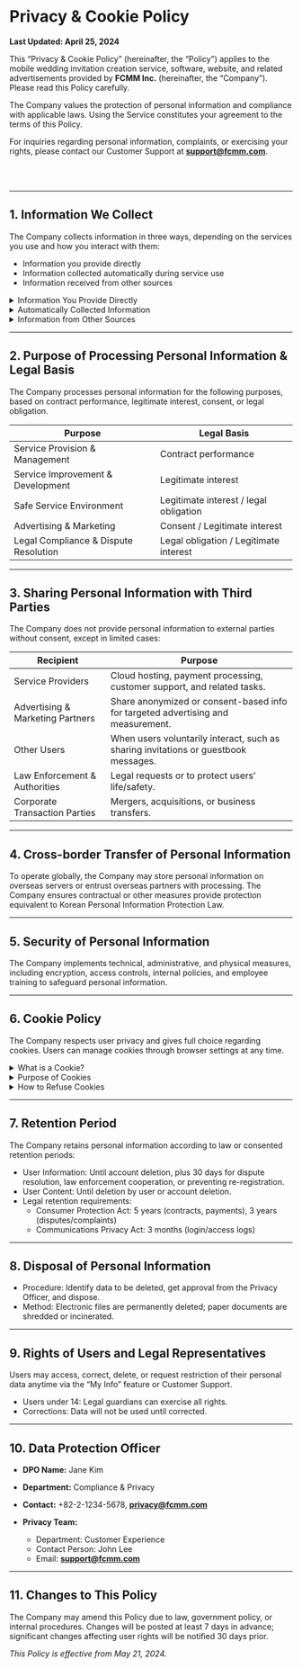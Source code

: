 # Privacy & Cookie Policy

**Last Updated: April 25, 2024**

This “Privacy & Cookie Policy” (hereinafter, the “Policy”) applies to the mobile wedding invitation creation service, software, website, and related advertisements provided by **FCMM Inc.** (hereinafter, the “Company”). Please read this Policy carefully.

The Company values the protection of personal information and compliance with applicable laws. Using the Service constitutes your agreement to the terms of this Policy.

For inquiries regarding personal information, complaints, or exercising your rights, please contact our Customer Support at **support@fcmm.com**.

<br><br>

---

## 1. Information We Collect

The Company collects information in three ways, depending on the services you use and how you interact with them:

- Information you provide directly
- Information collected automatically during service use
- Information received from other sources

<details>
<summary>Information You Provide Directly</summary>

This includes information you provide when signing up for the service, creating an account, or contacting customer support.

| Category              | Description                                                                                                               |
| -------------------- | ------------------------------------------------------------------------------------------------------------------------- |
| User Information      | Name, email, password, contact info, profile picture, occupation, and other data needed for account management. Payment info may be included for paid services. |
| User Content          | Files, photos, videos, text, guestbook messages, comments, and related metadata uploaded for creating mobile wedding invitations. |
| Contact Information   | Email addresses or other contact info of people you share invitations with.                                               |
| Communication Info    | Customer support inquiries, survey responses, or contact info provided when participating in events.                     |

</details>

<details>
<summary>Automatically Collected Information</summary>

| Source              | Description                                                                                                 |
| ------------------ | ----------------------------------------------------------------------------------------------------------- |
| Technical Info      | Device model, OS, IP address, system language, unique identifiers, and network info. Approximate location (country, city) can be inferred from IP. |
| Cookie Info         | Cookies and similar technologies used for service operation, security, preferences, and marketing. See **Cookie Policy** below for details. |
| Usage Info          | Service access times, feature usage, and interactions with other users.                                     |
| Estimated Info      | Statistically inferred age, interests, etc., based on collected data (non-identifiable).                   |
| Payment & Purchase  | Items purchased, transaction IDs, and prices when using paid services.                                      |

</details>

<details>
<summary>Information from Other Sources</summary>

| Source                     | Description                                                                                             |
| -------------------------- | ------------------------------------------------------------------------------------------------------- |
| Partner Companies           | May provide inferred information about your interests or preferences for advertising or marketing purposes. |
| Payment Processors          | Transaction confirmation and other payment-related information.                                        |
| Technical & Security Partners | Provide technical information, including IP-based location, to support operations and security.        |
| Third-party Platforms       | When using social login (e.g., Kakao, Google), we may receive your ID, email, and profile info.        |
| Other Users & Authorities  | Information about you may be provided through user-posted content, legal requests, or reports of rights infringement. |
| Corporate Transactions      | Personal information may be transferred in connection with company mergers, acquisitions, or restructuring. |

</details>

---

## 2. Purpose of Processing Personal Information & Legal Basis

The Company processes personal information for the following purposes, based on contract performance, legitimate interest, consent, or legal obligation.

| Purpose                              | Legal Basis                      |
| ----------------------------------- | -------------------------------- |
| Service Provision & Management       | Contract performance             |
| Service Improvement & Development   | Legitimate interest              |
| Safe Service Environment             | Legitimate interest / legal obligation |
| Advertising & Marketing              | Consent / Legitimate interest    |
| Legal Compliance & Dispute Resolution | Legal obligation / Legitimate interest |

---

## 3. Sharing Personal Information with Third Parties

The Company does not provide personal information to external parties without consent, except in limited cases:

| Recipient                  | Purpose                                                                 |
| -------------------------- | ----------------------------------------------------------------------- |
| Service Providers          | Cloud hosting, payment processing, customer support, and related tasks. |
| Advertising & Marketing Partners | Share anonymized or consent-based info for targeted advertising and measurement. |
| Other Users                | When users voluntarily interact, such as sharing invitations or guestbook messages. |
| Law Enforcement & Authorities | Legal requests or to protect users’ life/safety.                        |
| Corporate Transaction Parties | Mergers, acquisitions, or business transfers.                          |

---

## 4. Cross-border Transfer of Personal Information

To operate globally, the Company may store personal information on overseas servers or entrust overseas partners with processing. The Company ensures contractual or other measures provide protection equivalent to Korean Personal Information Protection Law.

---

## 5. Security of Personal Information

The Company implements technical, administrative, and physical measures, including encryption, access controls, internal policies, and employee training to safeguard personal information.

---

## 6. Cookie Policy

The Company respects user privacy and gives full choice regarding cookies. Users can manage cookies through browser settings at any time.

<details>
<summary>What is a Cookie?</summary>

A cookie is a small text file stored on your device by a website. It helps remember your actions or preferences (e.g., login info, language) to improve convenience on future visits.

</details>

<details>
<summary>Purpose of Cookies</summary>

| Type                   | Description                                                                                       |
| ---------------------- | ------------------------------------------------------------------------------------------------- |
| Essential Cookies      | Required for core service functions (e.g., login, secure access). Disabling may limit service usage. |
| Performance/Analytics  | Analyze user behavior to measure and improve service performance (e.g., Google Analytics).         |
| Functional Cookies     | Remember user preferences like language or region to enhance experience.                          |
| Advertising/Marketing Cookies | Provide targeted ads and measure campaign performance, potentially shared with partners.       |

</details>

<details>
<summary>How to Refuse Cookies</summary>

Users can choose to refuse cookies via browser settings:

- Chrome: Settings > Privacy & Security > Cookies and other site data  
- Edge: Settings > Cookies and site permissions > Manage and delete cookies  
- Safari: Settings > Safari > Privacy & Security > Block all cookies  

</details>

---

## 7. Retention Period

The Company retains personal information according to law or consented retention periods:

- User Information: Until account deletion, plus 30 days for dispute resolution, law enforcement cooperation, or preventing re-registration.  
- User Content: Until deletion by user or account deletion.  
- Legal retention requirements:  
  - Consumer Protection Act: 5 years (contracts, payments), 3 years (disputes/complaints)  
  - Communications Privacy Act: 3 months (login/access logs)  

---

## 8. Disposal of Personal Information

- Procedure: Identify data to be deleted, get approval from the Privacy Officer, and dispose.  
- Method: Electronic files are permanently deleted; paper documents are shredded or incinerated.

---

## 9. Rights of Users and Legal Representatives

Users may access, correct, delete, or request restriction of their personal data anytime via the “My Info” feature or Customer Support.  

- Users under 14: Legal guardians can exercise all rights.  
- Corrections: Data will not be used until corrected.

---

## 10. Data Protection Officer

- **DPO Name:** Jane Kim  
- **Department:** Compliance & Privacy  
- **Contact:** +82-2-1234-5678, **privacy@fcmm.com**  

- **Privacy Team:**  
  - Department: Customer Experience  
  - Contact Person: John Lee  
  - Email: **support@fcmm.com**  

---

## 11. Changes to This Policy

The Company may amend this Policy due to law, government policy, or internal procedures. Changes will be posted at least 7 days in advance; significant changes affecting user rights will be notified 30 days prior.

_This Policy is effective from May 21, 2024._
